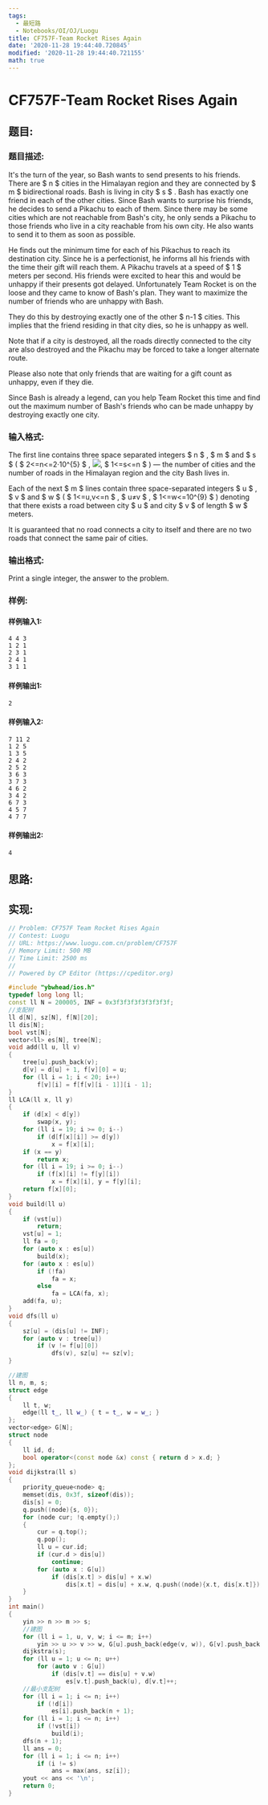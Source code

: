 ```yaml
---
tags: 
  - 最短路
  - Notebooks/OI/OJ/Luogu
title: CF757F-Team Rocket Rises Again
date: '2020-11-28 19:44:40.720845'
modified: '2020-11-28 19:44:40.721155'
math: true
---
```

# CF757F-Team Rocket Rises Again
## 题目:
### 题目描述:
It's the turn of the year, so Bash wants to send presents to his friends. There are $ n $ cities in the Himalayan region and they are connected by $ m $ bidirectional roads. Bash is living in city $ s $ . Bash has exactly one friend in each of the other cities. Since Bash wants to surprise his friends, he decides to send a Pikachu to each of them. Since there may be some cities which are not reachable from Bash's city, he only sends a Pikachu to those friends who live in a city reachable from his own city. He also wants to send it to them as soon as possible.

He finds out the minimum time for each of his Pikachus to reach its destination city. Since he is a perfectionist, he informs all his friends with the time their gift will reach them. A Pikachu travels at a speed of $ 1 $ meters per second. His friends were excited to hear this and would be unhappy if their presents got delayed. Unfortunately Team Rocket is on the loose and they came to know of Bash's plan. They want to maximize the number of friends who are unhappy with Bash.

They do this by destroying exactly one of the other $ n-1 $ cities. This implies that the friend residing in that city dies, so he is unhappy as well.

Note that if a city is destroyed, all the roads directly connected to the city are also destroyed and the Pikachu may be forced to take a longer alternate route.

Please also note that only friends that are waiting for a gift count as unhappy, even if they die.

Since Bash is already a legend, can you help Team Rocket this time and find out the maximum number of Bash's friends who can be made unhappy by destroying exactly one city.
### 输入格式:
The first line contains three space separated integers $ n $ , $ m $ and $ s $ ( $ 2<=n<=2·10^{5} $ , ![](https://cdn.luogu.com.cn/upload/vjudge_pic/CF757F/a96c653ce18839af52c685b3a4dac28dbdbbdc23.png), $ 1<=s<=n $ ) — the number of cities and the number of roads in the Himalayan region and the city Bash lives in.

Each of the next $ m $ lines contain three space-separated integers $ u $ , $ v $ and $ w $ ( $ 1<=u,v<=n $ , $ u≠v $ , $ 1<=w<=10^{9} $ ) denoting that there exists a road between city $ u $ and city $ v $ of length $ w $ meters.

It is guaranteed that no road connects a city to itself and there are no two roads that connect the same pair of cities.
### 输出格式:
Print a single integer, the answer to the problem.
### 样例:
#### 样例输入1:
```
4 4 3
1 2 1
2 3 1
2 4 1
3 1 1

```
#### 样例输出1:
```
2

```
#### 样例输入2:
```
7 11 2
1 2 5
1 3 5
2 4 2
2 5 2
3 6 3
3 7 3
4 6 2
3 4 2
6 7 3
4 5 7
4 7 7

```
#### 样例输出2:
```
4

```
## 思路:

## 实现:
```cpp
// Problem: CF757F Team Rocket Rises Again
// Contest: Luogu
// URL: https://www.luogu.com.cn/problem/CF757F
// Memory Limit: 500 MB
// Time Limit: 2500 ms
//
// Powered by CP Editor (https://cpeditor.org)

#include "ybwhead/ios.h"
typedef long long ll;
const ll N = 200005, INF = 0x3f3f3f3f3f3f3f3f;
//支配树
ll d[N], sz[N], f[N][20];
ll dis[N];
bool vst[N];
vector<ll> es[N], tree[N];
void add(ll u, ll v)
{
    tree[u].push_back(v);
    d[v] = d[u] + 1, f[v][0] = u;
    for (ll i = 1; i < 20; i++)
        f[v][i] = f[f[v][i - 1]][i - 1];
}
ll LCA(ll x, ll y)
{
    if (d[x] < d[y])
        swap(x, y);
    for (ll i = 19; i >= 0; i--)
        if (d[f[x][i]] >= d[y])
            x = f[x][i];
    if (x == y)
        return x;
    for (ll i = 19; i >= 0; i--)
        if (f[x][i] != f[y][i])
            x = f[x][i], y = f[y][i];
    return f[x][0];
}
void build(ll u)
{
    if (vst[u])
        return;
    vst[u] = 1;
    ll fa = 0;
    for (auto x : es[u])
        build(x);
    for (auto x : es[u])
        if (!fa)
            fa = x;
        else
            fa = LCA(fa, x);
    add(fa, u);
}
void dfs(ll u)
{
    sz[u] = (dis[u] != INF);
    for (auto v : tree[u])
        if (v != f[u][0])
            dfs(v), sz[u] += sz[v];
}

//建图
ll n, m, s;
struct edge
{
    ll t, w;
    edge(ll t_, ll w_) { t = t_, w = w_; }
};
vector<edge> G[N];
struct node
{
    ll id, d;
    bool operator<(const node &x) const { return d > x.d; }
};
void dijkstra(ll s)
{
    priority_queue<node> q;
    memset(dis, 0x3f, sizeof(dis));
    dis[s] = 0;
    q.push((node){s, 0});
    for (node cur; !q.empty();)
    {
        cur = q.top();
        q.pop();
        ll u = cur.id;
        if (cur.d > dis[u])
            continue;
        for (auto x : G[u])
            if (dis[x.t] > dis[u] + x.w)
                dis[x.t] = dis[u] + x.w, q.push((node){x.t, dis[x.t]});
    }
}
int main()
{
    yin >> n >> m >> s;
    //建图
    for (ll i = 1, u, v, w; i <= m; i++)
        yin >> u >> v >> w, G[u].push_back(edge(v, w)), G[v].push_back(edge(u, w));
    dijkstra(s);
    for (ll u = 1; u <= n; u++)
        for (auto v : G[u])
            if (dis[v.t] == dis[u] + v.w)
                es[v.t].push_back(u), d[v.t]++;
    //最小支配树
    for (ll i = 1; i <= n; i++)
        if (!d[i])
            es[i].push_back(n + 1);
    for (ll i = 1; i <= n; i++)
        if (!vst[i])
            build(i);
    dfs(n + 1);
    ll ans = 0;
    for (ll i = 1; i <= n; i++)
        if (i != s)
            ans = max(ans, sz[i]);
    yout << ans << '\n';
    return 0;
}

```
